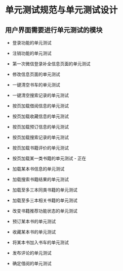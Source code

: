 # 单元测试规范与单元测试设计

## 用户界面需要进行单元测试的模块

* 登录功能的单元测试
* 注销功能的单元测试

* 第一次微信登录补全信息页面的单元测试
* 修改信息页面的单元测试

* 一键清空书车的单元测试
* 一键清空搜索记录的单元测试

* 按页加载借阅信息的单元测试
* 按页加载收藏信息的单元测试
* 按页加载预订信息的单元测试
* 按页加载搜索记录的单元测试
* 按页加载书籍评价的单元测试
* 按页加载某一类书籍的单元测试 - 正在

* 加载某本书信息的单元测试
* 加载搜索书籍结果的单元测试
* 加载至多三本同类书籍的单元测试
* 加载至多三本相关书籍的单元测试

* 改变书籍推荐功能状态的单元测试
* 预订某本书的单元测试
* 收藏某本书的单元测试
* 将某本书加入书车的单元测试
* 发布评论的单元测试
* 确定借阅的单元测试
